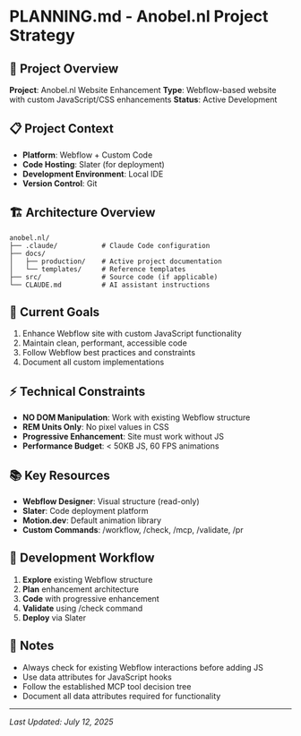 # PLANNING.md - Anobel.nl Project Strategy

## 🎯 Project Overview
**Project**: Anobel.nl Website Enhancement
**Type**: Webflow-based website with custom JavaScript/CSS enhancements
**Status**: Active Development

## 📋 Project Context
- **Platform**: Webflow + Custom Code
- **Code Hosting**: Slater (for deployment)
- **Development Environment**: Local IDE
- **Version Control**: Git

## 🏗️ Architecture Overview
```
anobel.nl/
├── .claude/           # Claude Code configuration
├── docs/
│   ├── production/    # Active project documentation
│   └── templates/     # Reference templates
├── src/               # Source code (if applicable)
└── CLAUDE.md          # AI assistant instructions
```

## 🎯 Current Goals
1. Enhance Webflow site with custom JavaScript functionality
2. Maintain clean, performant, accessible code
3. Follow Webflow best practices and constraints
4. Document all custom implementations

## ⚡ Technical Constraints
- **NO DOM Manipulation**: Work with existing Webflow structure
- **REM Units Only**: No pixel values in CSS
- **Progressive Enhancement**: Site must work without JS
- **Performance Budget**: < 50KB JS, 60 FPS animations

## 📚 Key Resources
- **Webflow Designer**: Visual structure (read-only)
- **Slater**: Code deployment platform
- **Motion.dev**: Default animation library
- **Custom Commands**: /workflow, /check, /mcp, /validate, /pr

## 🔄 Development Workflow
1. **Explore** existing Webflow structure
2. **Plan** enhancement architecture
3. **Code** with progressive enhancement
4. **Validate** using /check command
5. **Deploy** via Slater

## 📝 Notes
- Always check for existing Webflow interactions before adding JS
- Use data attributes for JavaScript hooks
- Follow the established MCP tool decision tree
- Document all data attributes required for functionality

---
*Last Updated: July 12, 2025*